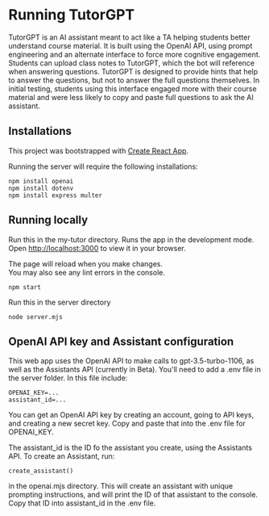 # Running TutorGPT

TutorGPT is an AI assistant meant to act like a TA helping students better understand course material. It is built using the OpenAI API, using prompt engineering and an alternate interface to force more cognitive engagement. Students can upload class notes to TutorGPT, which the bot will reference when answering questions. TutorGPT is designed to provide hints that help to answer the questions, but not to answer the full questions themselves. In initial testing, students using this interface engaged more with their course material and were less likely to copy and paste full questions to ask the AI assistant.

## Installations

This project was bootstrapped with [Create React App](https://github.com/facebook/create-react-app).

Running the server will require the following installations:
```
npm install openai
npm install dotenv
npm install express multer
```

## Running locally
Run this in the my-tutor directory. Runs the app in the development mode.\
Open [http://localhost:3000](http://localhost:3000) to view it in your browser.

The page will reload when you make changes.\
You may also see any lint errors in the console.
```
npm start
```

Run this in the server directory
```
node server.mjs
```


## OpenAI API key and Assistant configuration
This web app uses the OpenAI API to make calls to gpt-3.5-turbo-1106, as well as the Assistants API (currently in Beta). 
You'll need to add a .env file in the server folder. In this file include:
```
OPENAI_KEY=...
assistant_id=...
```
You can get an OpenAI API key by creating an account, going to API keys, and creating a new secret key. Copy and paste that into the .env file for OPENAI_KEY.

The assistant_id is the ID fo the assistant you create, using the Assistants API. To create an Assistant, run:
```
create_assistant()
```
in the openai.mjs directory. This will create an assistant with unique prompting instructions, and will print the ID of that assistant to the console. Copy that ID into assistant_id in the .env file.
